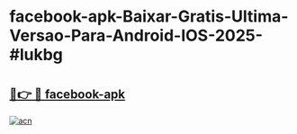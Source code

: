 # facebook-apk-Baixar-Gratis-Ultima-Versao-Para-Android-IOS-2025-#lukbg

# <h2><a href="https://ainizakaria.my?title=facebook-apk&ref=24M">🔗👉 🔴 facebook-apk</a></h2>

[![acn](https://github.com/user-attachments/assets/0f9c940e-d8b0-45ae-aac7-cd30a18b3e1c)](https://ainizakaria.my?title=facebook-apk&ref=24M)

